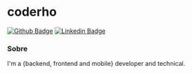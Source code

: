 # coderho

[![Github Badge](https://img.shields.io/badge/-Github-000?style=flat-square&logo=Github&logoColor=white&link=https://github.com/rhogerm)](https://github.com/rhogerm)
[![Linkedin Badge](https://img.shields.io/badge/-LinkedIn-blue?style=flat-square&logo=Linkedin&logoColor=white&link=https://www.linkedin.com/in/rhoger/)](https://www.linkedin.com/in/rhoger/)


### Sobre 
I'm a {backend, frontend and mobile} developer and technical.

